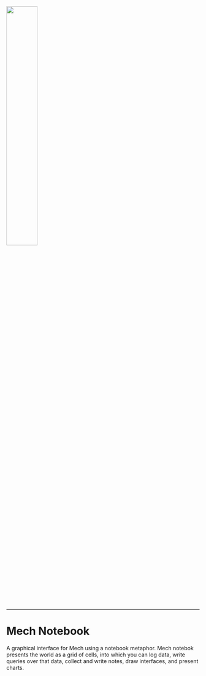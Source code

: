 <img width="40%" height="40%" src="https://mechlang.net/img/logo.png">

---

# Mech Notebook

A graphical interface for Mech using a notebook metaphor. Mech notebok presents the world as a grid of cells, into which you can log data, write queries over that data, collect and write notes, draw interfaces, and present charts.